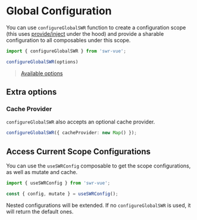 # Global Configuration

You can use `configureGlobalSWR` function to create a configuration scope (this uses [provide/inject](https://vuejs.org/guide/components/provide-inject.html) under the hood) and provide a sharable configuration to all composables under this scope.

```ts
import { configureGlobalSWR } from 'swr-vue';

configureGlobalSWR(options)
```

> [Available options](./options.md)

## Extra options

### Cache Provider

`configureGlobalSWR` also accepts an optional cache provider.

```ts
configureGlobalSWR({ cacheProvider: new Map() });
```

## Access Current Scope Configurations

You can use the `useSWRConfig` composable to get the scope configurations, as well as mutate and cache.

```ts
import { useSWRConfig } from 'swr-vue';

const { config, mutate } = useSWRConfig();
```

Nested configurations will be extended. If no `configureGlobalSWR` is used, it will return the default ones.
